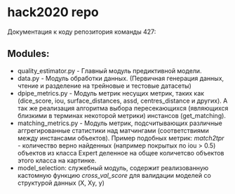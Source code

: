# hack2020 repo

Документация к коду репозитория команды 427:

## Modules:
- quality_estimator.py - Главный модуль предиктивной модели.
- data.py - Модуль обработки данных. (Первичная генерация данных, чтение и разделение на трейновые и тестовые датасеты)
- dpipe_metrics.py - Модуль метрик несущих метрик, таких как (dice_score, iou, surface_distances, assd, centres_distance и других). А так же реализация алгоритма выбора пересекающихся (являющихся близкими в терминах некоторой метрики) инстансов (get_matching).
- matching_metrics.py - Модуль метрик, подсчитывающих различные аггрегированные статистики над матчингами (соответствиями между инстансами объектов). Пример подобных метрик: *match2tpr* - количество верно найденных (например покрытых по iou > 0.5) объектов из класса Expert деленное на общее количетсво объектов этого класса на картинке.
- model_selection: служебный модуль, содержит реализованную кастомную функцию *cross_val_score* для валидации моделей со структурой данных (X, Xy, y)

